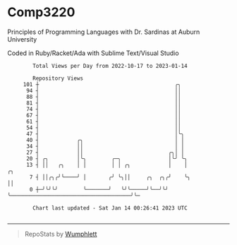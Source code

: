 # Comp3220

Principles of Programming Languages with Dr. Sardinas at Auburn University

Coded in Ruby/Racket/Ada with Sublime Text/Visual Studio

```
        Total Views per Day from 2022-10-17 to 2023-01-14

        Repository Views
     101 ┼                                           ╭╮
      94 ┤                                           ││
      88 ┤                                           ││
      81 ┤                                           ││
      74 ┤                                           ││
      67 ┤                                           ││
      61 ┤                                           ││
      54 ┤                                           ││
      47 ┤                                           │╰╮
      40 ┤            ╭╮                             │ │
      34 ┤            ││                             │ │
      27 ┤            ││                           ╭╮│ │
      20 ┤ ╭╮         │╰╮        ╭─╮               │╰╯ ╰╮
      13 ┤ ││   ╭╮    │ │        │ │ ╭╮            │    │                                       ╭╮
       7 ┤ ││╭╮╭╯╰────╯ │       ╭╯ ╰╮││     ╭╮  ╭╮╭╯    ╰╮                                      ││
       0 ┼─╯╰╯╰╯        ╰───────╯   ╰╯╰─────╯╰──╯╰╯      ╰──────────────────────────────────────╯╰─

        Chart last updated - Sat Jan 14 00:26:41 2023 UTC
        
```

---

> RepoStats by [Wumphlett](https://github.com/Wumphlett)
